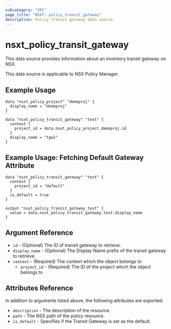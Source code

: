 ```yaml
---
subcategory: "VPC"
page_title: "NSXT: policy_transit_gateway"
description: Policy transit gateway data source.
---
```


# nsxt_policy_transit_gateway

This data source provides information about an inventory transit gateway on NSX.

This data source is applicable to NSX Policy Manager.

## Example Usage

```hcl
data "nsxt_policy_project" "demoproj" {
  display_name = "demoproj"
}

data "nsxt_policy_transit_gateway" "test" {
  context {
    project_id = data.nsxt_policy_project.demoproj.id
  }
  display_name = "tgw1"
}
```

## Example Usage: Fetching Default Gateway Attribute

```hcl
data "nsxt_policy_transit_gateway" "test" {
  context {
    project_id = "default"
  }
  is_default = true
}

output "nsxt_policy_transit_gateway_test" {
  value = data.nsxt_policy_transit_gateway.test.display_name
}
```

## Argument Reference

* `id` - (Optional) The ID of transit gateway to retrieve.
* `display_name` - (Optional) The Display Name prefix of the transit gateway to retrieve.
* `context` - (Required) The context which the object belongs to
    * `project_id` - (Required) The ID of the project which the object belongs to

## Attributes Reference

In addition to arguments listed above, the following attributes are exported:

* `description` - The description of the resource.
* `path` - The NSX path of the policy resource.
* `is_default` - Specifies if the Transit Gateway is set as the default.
